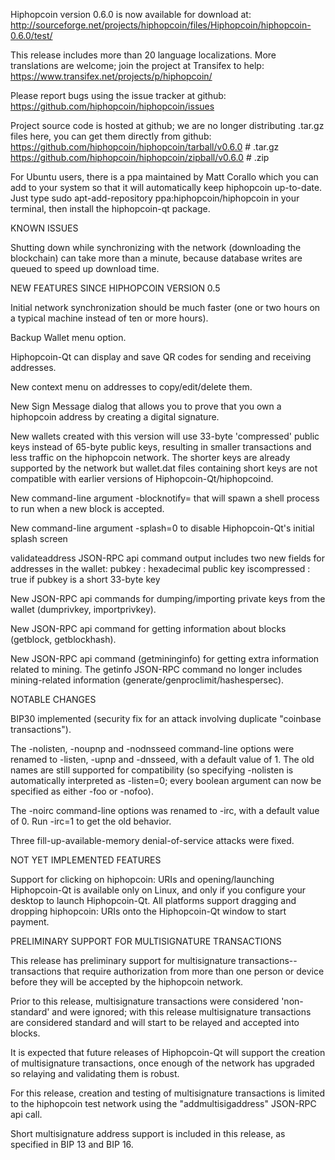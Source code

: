 Hiphopcoin version 0.6.0 is now available for download at:
http://sourceforge.net/projects/hiphopcoin/files/Hiphopcoin/hiphopcoin-0.6.0/test/

This release includes more than 20 language localizations.
More translations are welcome; join the
project at Transifex to help:
https://www.transifex.net/projects/p/hiphopcoin/

Please report bugs using the issue tracker at github:
https://github.com/hiphopcoin/hiphopcoin/issues

Project source code is hosted at github; we are no longer
distributing .tar.gz files here, you can get them
directly from github:
https://github.com/hiphopcoin/hiphopcoin/tarball/v0.6.0  # .tar.gz
https://github.com/hiphopcoin/hiphopcoin/zipball/v0.6.0  # .zip

For Ubuntu users, there is a ppa maintained by Matt Corallo which
you can add to your system so that it will automatically keep
hiphopcoin up-to-date.  Just type
sudo apt-add-repository ppa:hiphopcoin/hiphopcoin
in your terminal, then install the hiphopcoin-qt package.


KNOWN ISSUES

Shutting down while synchronizing with the network
(downloading the blockchain) can take more than a minute,
because database writes are queued to speed up download
time.


NEW FEATURES SINCE HIPHOPCOIN VERSION 0.5

Initial network synchronization should be much faster
(one or two hours on a typical machine instead of ten or more
hours).

Backup Wallet menu option.

Hiphopcoin-Qt can display and save QR codes for sending
and receiving addresses.

New context menu on addresses to copy/edit/delete them.

New Sign Message dialog that allows you to prove that you
own a hiphopcoin address by creating a digital
signature.

New wallets created with this version will
use 33-byte 'compressed' public keys instead of
65-byte public keys, resulting in smaller
transactions and less traffic on the hiphopcoin
network. The shorter keys are already supported
by the network but wallet.dat files containing
short keys are not compatible with earlier
versions of Hiphopcoin-Qt/hiphopcoind.

New command-line argument -blocknotify=<command>
that will spawn a shell process to run <command> 
when a new block is accepted.

New command-line argument -splash=0 to disable
Hiphopcoin-Qt's initial splash screen

validateaddress JSON-RPC api command output includes
two new fields for addresses in the wallet:
pubkey : hexadecimal public key
iscompressed : true if pubkey is a short 33-byte key

New JSON-RPC api commands for dumping/importing
private keys from the wallet (dumprivkey, importprivkey).

New JSON-RPC api command for getting information about
blocks (getblock, getblockhash).

New JSON-RPC api command (getmininginfo) for getting
extra information related to mining. The getinfo
JSON-RPC command no longer includes mining-related
information (generate/genproclimit/hashespersec).



NOTABLE CHANGES

BIP30 implemented (security fix for an attack involving
duplicate "coinbase transactions").

The -nolisten, -noupnp and -nodnsseed command-line
options were renamed to -listen, -upnp and -dnsseed,
with a default value of 1. The old names are still
supported for compatibility (so specifying -nolisten
is automatically interpreted as -listen=0; every
boolean argument can now be specified as either
-foo or -nofoo).

The -noirc command-line options was renamed to
-irc, with a default value of 0. Run -irc=1 to
get the old behavior.

Three fill-up-available-memory denial-of-service
attacks were fixed.


NOT YET IMPLEMENTED FEATURES

Support for clicking on hiphopcoin: URIs and
opening/launching Hiphopcoin-Qt is available only on Linux,
and only if you configure your desktop to launch
Hiphopcoin-Qt. All platforms support dragging and dropping
hiphopcoin: URIs onto the Hiphopcoin-Qt window to start
payment.


PRELIMINARY SUPPORT FOR MULTISIGNATURE TRANSACTIONS

This release has preliminary support for multisignature
transactions-- transactions that require authorization
from more than one person or device before they
will be accepted by the hiphopcoin network.

Prior to this release, multisignature transactions
were considered 'non-standard' and were ignored;
with this release multisignature transactions are
considered standard and will start to be relayed
and accepted into blocks.

It is expected that future releases of Hiphopcoin-Qt
will support the creation of multisignature transactions,
once enough of the network has upgraded so relaying
and validating them is robust.

For this release, creation and testing of multisignature
transactions is limited to the hiphopcoin test network using
the "addmultisigaddress" JSON-RPC api call.

Short multisignature address support is included in this
release, as specified in BIP 13 and BIP 16.
